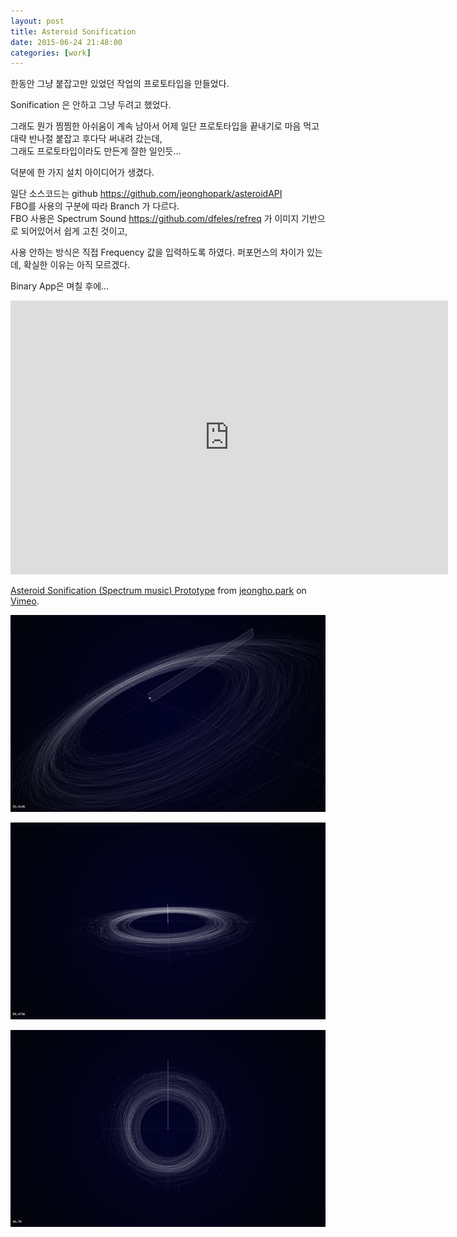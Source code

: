 ```yaml
---
layout: post
title: Asteroid Sonification
date: 2015-06-24 21:48:00
categories: [work]
---
```

한동안 그냥 붙잡고만 있었던 작업의 프로토타입을 만들었다.    

Sonification 은 안하고 그냥 두려고 했었다.

그래도 뭔가 찜찜한 아쉬움이 계속 남아서
어제 일단 프로토타입을 끝내기로 마음 먹고 대략 반나절 붙잡고 후다닥 써내려 갔는데,     
그래도 프로토타입이라도 만든게 잘한 일인듯...   

덕분에 한 가지 설치 아이디어가 생겼다.

일단 소스코드는 github https://github.com/jeonghopark/asteroidAPI    
FBO를 사용의 구분에 따라 Branch 가 다르다.    
FBO 사용은 Spectrum Sound https://github.com/dfeles/refreq 가 이미지 기반으로 되어있어서 쉽게 고친 것이고,    

사용 안하는 방식은 직접 Frequency 값을 입력하도록 하였다.
퍼포먼스의 차이가 있는데, 확실한 이유는 아직 모르겠다.

Binary App은 며칠 후에...

<iframe src="https://player.vimeo.com/video/131640439" width="700" height="438" frameborder="0" webkitallowfullscreen mozallowfullscreen allowfullscreen></iframe> <p><a href="https://vimeo.com/131640439">Asteroid Sonification (Spectrum music) Prototype</a> from <a href="https://vimeo.com/jeonghopark">jeongho.park</a> on <a href="https://vimeo.com">Vimeo</a>.</p>

![/assets/images/asteroid_Sonic_20150624_01.png](/assets/images/asteroid_Sonic_20150624_01.png)    

![/assets/images/asteroid_Sonic_20150624_02.png](/assets/images/asteroid_Sonic_20150624_02.png)    

![/assets/images/asteroid_Sonic_20150624_03.png](/assets/images/asteroid_Sonic_20150624_03.png)    	

